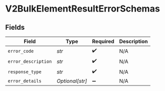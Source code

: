 # V2BulkElementResultErrorSchemas


## Fields

| Field               | Type                | Required            | Description         |
| ------------------- | ------------------- | ------------------- | ------------------- |
| `error_code`        | *str*               | :heavy_check_mark:  | N/A                 |
| `error_description` | *str*               | :heavy_check_mark:  | N/A                 |
| `response_type`     | *str*               | :heavy_check_mark:  | N/A                 |
| `error_details`     | *Optional[str]*     | :heavy_minus_sign:  | N/A                 |